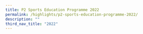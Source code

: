```yaml
---
title: P2 Sports Education Programme 2022
permalink: /highlights/p2-sports-education-programme-2022/
description: ""
third_nav_title: "2022"
---
```

